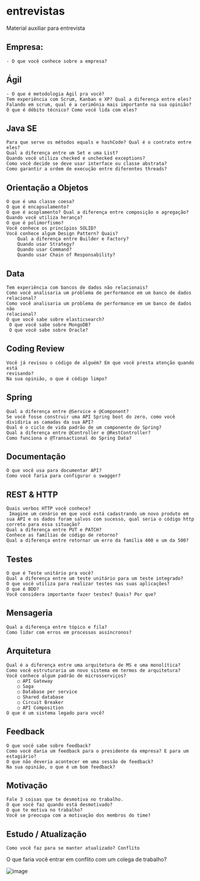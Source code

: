 # entrevistas
Material auxiliar para entrevista


## Empresa:
	- O que você conhece sobre a empresa?
## Ágil
	- O que é metodologia Ágil pra você?
	Tem experiência com Scrum, Kanban e XP? Qual a diferença entre eles?
	Falando em scrum, qual é a cerimônia mais importante na sua opinião?
	O que é débito técnico? Como você lida com eles?
	
## Java SE
	Para que serve os métodos equals e hashCode? Qual é o contrato entre eles?
	Qual a diferença entre um Set e uma List? 
	Quando você utiliza checked e unchecked exceptions?
	Como você decide se deve usar interface ou classe abstrata? 
	Como garantir a ordem de execução entre diferentes threads? 
	
## Orientação a Objetos 
	O que é uma classe coesa? 
	O que é encapsulamento? 
	O que é acoplamento? Qual a diferença entre composição e agregação? 
	Quando você utiliza herança? 
	O que é polimorfismo? 
	Você conhece os princípios SOLID? 
	Você conhece algum Design Pattern? Quais? 
		Qual a diferença entre Builder e Factory? 
		Quando usar Strategy? 
		Quando usar Command? 
		Quando usar Chain of Responsability? 
## Data
	Tem experiência com bancos de dados não relacionais? 
	Como você analisaria um problema de performance em um banco de dados 
	relacional? 
	Como você analisaria um problema de performance em um banco de dados não 
	relacional? 
	O que você sabe sobre elasticsearch? 
	 O que você sabe sobre MongoDB? 
	 O que você sabe sobre Oracle? 
	 
## Coding Review 
	Você já revisou o código de alguém? Em que você presta atenção quando está 
	revisando? 
	Na sua opinião, o que é código limpo? 
	
## Spring
	Qual a diferença entre @Service e @Component? 
	Se você fosse construir uma API Spring boot do zero, como você dividiria as camadas da sua API? 
	Qual é o ciclo de vida padrão de um componente do Spring? 
	Qual a diferença entre @Controller e @RestController? 
	Como funciona o @Transactional do Spring Data? 
	
## Documentação
	O que você usa para documentar API?
	Como você faria para configurar o swagger?
## REST & HTTP 
	Quais verbos HTTP você conhece?
	 Imagine um cenário em que você está cadastrando um novo produto em sua API e os dados foram salvos com sucesso, qual seria o código http correto para essa situação?
	Qual a diferença entre PUT e PATCH? 
	Conhece as famílias de código de retorno? 
	Qual a diferença entre retornar um erro da família 400 e um da 500? 
	
## Testes 
	O que é Teste unitário pra você?
	Qual a diferença entre um teste unitário para um teste integrado?
	O que você utiliza para realizar testes nas suas aplicações? 
	O que é BDD? 
	Você considera importante fazer testes? Quais? Por que? 
	
## Mensageria 
	Qual a diferença entre tópico e fila? 
	Como lidar com erros em processos assíncronos? 
	
## Arquitetura 
	Qual é a diferença entre uma arquitetura de MS e uma monolítica? 
	Como você estruturaria um novo sistema em termos de arquitetura? 
	Você conhece algum padrão de microsserviços? 
		○ API Gateway 
		○ Saga 
		○ Database per service 
		○ Shared database 
		○ Circuit Breaker 
		○ API Composition 
	O que é um sistema legado para você? 
	
## Feedback 
	O que você sabe sobre feedback? 
	Como você daria um feedback para o presidente da empresa? E para um 
	estagiário? 
	O que não deveria acontecer em uma sessão de feedback? 
	Na sua opinião, o que é um bom feedback? 
## Motivação 
	Fale 3 coisas que te desmotiva no trabalho. 
	O que você faz quando está desmotivado? 
	O que te motiva no trabalho? 
	Você se preocupa com a motivação dos membros do time? 
	
## Estudo / Atualização 
	Como você faz para se manter atualizado? Conflito 
O que faria você entrar em conflito com um colega de trabalho?

![image](https://user-images.githubusercontent.com/12093535/136833802-51d10720-5f1a-4f9c-bf9c-dc2541c2fd33.png)

